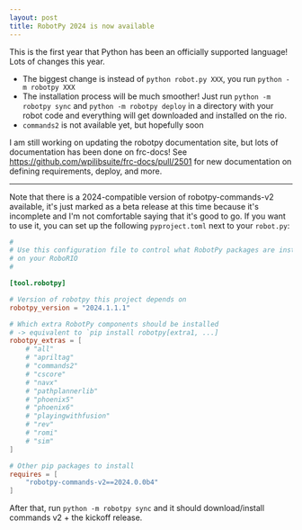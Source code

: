 ```yaml
---
layout: post
title: RobotPy 2024 is now available
---
```


This is the first year that Python has been an officially supported language! Lots of changes this year.

* The biggest change is instead of `python robot.py XXX`, you run `python -m robotpy XXX`
* The installation process will be much smoother! Just run `python -m robotpy sync` and `python -m robotpy deploy` in a directory with your robot code and everything will get downloaded and installed on the rio.
* `commands2` is not available yet, but hopefully soon

I am still working on updating the robotpy documentation site, but lots of documentation has been done on frc-docs! See https://github.com/wpilibsuite/frc-docs/pull/2501 for new documentation on defining requirements, deploy, and more.

---

Note that there is a 2024-compatible version of robotpy-commands-v2 available, it's just marked as a beta release at this time because it's incomplete and I'm not comfortable saying that it's good to go. If you want to use it, you can set up the following `pyproject.toml` next to your `robot.py`:

```toml
#
# Use this configuration file to control what RobotPy packages are installed
# on your RoboRIO
#

[tool.robotpy]

# Version of robotpy this project depends on
robotpy_version = "2024.1.1.1"

# Which extra RobotPy components should be installed
# -> equivalent to `pip install robotpy[extra1, ...]
robotpy_extras = [
    # "all"
    # "apriltag"
    # "commands2"
    # "cscore"
    # "navx"
    # "pathplannerlib"
    # "phoenix5"
    # "phoenix6"
    # "playingwithfusion"
    # "rev"
    # "romi"
    # "sim"
]

# Other pip packages to install
requires = [
    "robotpy-commands-v2==2024.0.0b4"
]
```

After that, run `python -m robotpy sync` and it should download/install commands v2 + the kickoff release.
